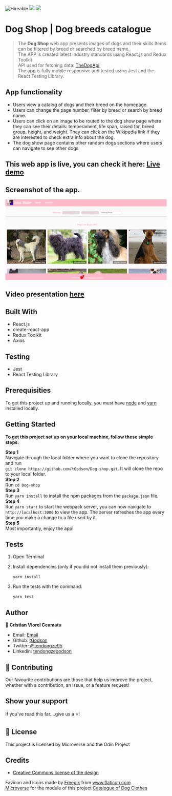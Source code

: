 ![Hireable](https://img.shields.io/badge/Hireable-yes-success) ![](https://img.shields.io/badge/Mobile--responsive-yes-green) ![](https://img.shields.io/badge/-Microverse%20projects-blueviolet)

# Dog Shop | Dog breeds catalogue

> The <b>Dog Shop</b> web app presents images of dogs and their skills.Items can be filtered by breed or searched by breed name.
> <br>
> The APP is created latest industry standards using React.js and Redux Toolkit
> <br>
> API used for fetching data: [TheDogApi](https://thedogapi.com/)
> <br>
> The app is fully mobile responsive and tested using Jest and the React Testing Library.
> <br>

## App functionality

- Users view a catalog of dogs and their breed on the homepage.
- Users can change the page number, filter by breed or search by breed name.
- Users can click on an image to be routed to the dog show page where they can see their details: temperament, life span, raised for, breed group, height, and weight. They can click on the Wikipedia link if they are interested to check extra info about the dog.
- The dog show page contains other random dogs sections where users can navigate to see other dogs

## This web app is live, you can check it here: [Live demo]()

## Screenshot of the app.

![image](app_screenshot.png)

## Video presentation [here]()

## Built With

- React.js
- create-react-app
- Redux Toolkit
- Axios

## Testing
- Jest
- React Testing Library

<!-- ## You can check other react that I built:

- [react-redux-app - React Redux Toolkit](https://redux-bookstore199.herokuapp.com/)
- [ReactRedux - Canon Calculator clone](https://codepen.io/crisDevMM/full/ZjqKza) -->

## Prerequisities

To get this project up and running locally, you must have [node](https://nodejs.org/en/) and [yarn](https://yarnpkg.com/) installed locally.

## Getting Started

**To get this project set up on your local machine, follow these simple steps:**

**Step 1**<br>
Navigate through the local folder where you want to clone the repository and run<br>
`git clone https://github.com/tGodson/Dog-shop.git`. It will clone the repo to your local folder.<br>
**Step 2**<br>
Run `cd Dog-shop`<br>
**Step 3**<br>
Run `yarn install` to install the npm packages from the `package.json` file.<br>
**Step 4**<br>
Run `yarn start` to start the webpack server, you can now navigate to `http://localhost:3000` to view the app. The server refreshes the app every time you make a change to a file used by it.<br>
**Step 5**<br>
Most importantly, enjoy the app!<br>

## Tests

1. Open Terminal

2. Install dependencies (only if you did not install them previously):

   `yarn install`

3. Run the tests with the command:

   `yarn test`

## Author

👤 **Cristian Viorel Ceamatu**

- Email: [Email](tendongzegodson@gmail.com)
- Github: [tGodson](https://github.com/tGodson)
- Twitter: [@tendongze95](https://twitter.com/tendongze95)
- Linkedin: [tendongzegodson](https://www.linkedin.com/in/tendongzegodson)

## 🤝 Contributing

Our favourite contributions are those that help us improve the project, whether with a contribution, an issue, or a feature request!

## Show your support

If you've read this far....give us a ⭐️!

## 📝 License

This project is licensed by Microverse and the Odin Project

## Credits

- [Creative Commons license of the design](https://creativecommons.org/licenses/by-nc/4.0/)
<div>Favicon and icons made by <a href="http://www.freepik.com/" title="Freepik">Freepik</a> from <a href="https://www.flaticon.com/" title="Flaticon">www.flaticon.com</a></div>
<a href="https://www.microverse.org/">Microverse</a> for the module of this project <a href="https://www.notion.so/Catalogue-of-Dog-Clothes-8bf1512b8ab34fa28848beb8ab698a32">Catalogue of Dog Clothes</a>

